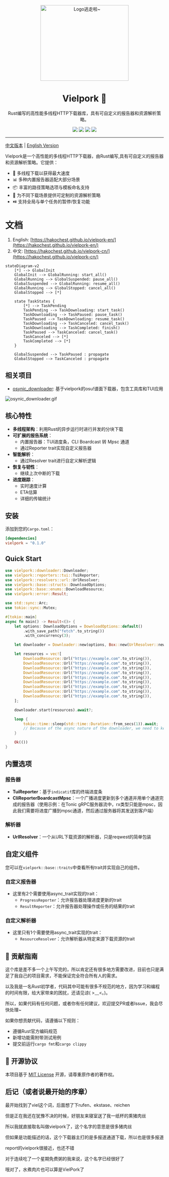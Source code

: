 <!-- markdownlint-disable MD033 MD041 MD045 -->
<p align="center" dir="auto">
    <img style="height:240px;width:280px"  src="https://s2.loli.net/2025/03/09/ho9EQVWa8zYxP2J.jpg" alt="Logo逃走啦~"/>
</p>

<p align="center">
  <h1 align="center">Vielpork 🚀</h1>
  <p align="center">Rust编写的高性能多线程HTTP下载器库，具有可自定义的报告器和资源解析策略。</p>
</p>

<p align="center">
  <a href="https://www.rust-lang.org/" target="_blank"><img src="https://img.shields.io/badge/Rust-1.85%2B-blue"/></a>
  <a href="https://crates.io/crates/vielpork" target="_blank"><img src="https://img.shields.io/crates/v/vielpork"/></a>
  <a href="https://docs.rs/vielpork" target="_blank"><img src="https://img.shields.io/docsrs/vielpork/0.1.1"/></a>
  <a href="https://github.com/islatri/vielpork" target="_blank"><img src="https://img.shields.io/badge/License-MIT-green.svg"/></a>

</p>

<p align="center">
  <hr />

[中文版本](README.md) | [English Version](README_EN.md)

Vielpork是一个高性能的多线程HTTP下载器，由Rust编写,具有可自定义的报告器和资源解析策略。它提供：

- 🚀 多线程下载以获得最大速度
- 📊 多种内置报告器适配大部分场景
- 📦 丰富的路径策略选项与模板命名支持
- 🔧 为不同下载场景提供可定制的资源解析策略
- ⏯️ 支持全局与单个任务的暂停/恢复功能

# 文档

1. English: [https://hakochest.github.io/vielpork-en/](https://hakochest.github.io/vielpork-en/)
2. 中文: [https://hakochest.github.io/vielpork-cn/](https://hakochest.github.io/vielpork-cn/)

```mermaid
stateDiagram-v2
    [*] --> GlobalInit
    GlobalInit --> GlobalRunning: start_all()
    GlobalRunning --> GlobalSuspended: pause_all()
    GlobalSuspended --> GlobalRunning: resume_all()
    GlobalRunning --> GlobalStopped: cancel_all()
    GlobalStopped --> [*]
    
    state TaskStates {
        [*] --> TaskPending
        TaskPending --> TaskDownloading: start_task()
        TaskDownloading --> TaskPaused: pause_task()
        TaskPaused --> TaskDownloading: resume_task()
        TaskDownloading --> TaskCanceled: cancel_task()
        TaskDownloading --> TaskCompleted: finish()
        TaskPaused --> TaskCanceled: cancel_task()
        TaskCanceled --> [*]
        TaskCompleted --> [*]
    }
    
    GlobalSuspended --> TaskPaused : propagate
    GlobalStopped --> TaskCanceled : propagate
```

## 相关项目

- [osynic_downloader](https://github.com/osynicite/osynic_downloader): 基于vielpork的osu!谱面下载器，包含工具库和TUI应用

![osynic_downloader.gif](https://s2.loli.net/2025/03/10/hasqOmgctyG4TWd.gif)

## 核心特性

- **多线程架构**：利用Rust的异步运行时进行并发的分块下载
- **可扩展的报告系统**：
  - 内置报告器：TUI进度条，CLI Boardcast 转 Mpsc 通道
  - 通过Reporter trait实现自定义报告器
- **智能解析**：
  - 通过Resolver trait进行自定义解析逻辑
- **恢复与韧性**：
  - 继续上次中断的下载
- **进度跟踪**：
  - 实时速度计算
  - ETA估算
  - 详细的传输统计

## 安装

添加到您的`Cargo.toml`：

```toml
[dependencies]
vielpork = "0.1.0"
```

## Quick Start

```rust
use vielpork::downloader::Downloader;
use vielpork::reporters::tui::TuiReporter;
use vielpork::resolvers::url::UrlResolver;
use vielpork::base::structs::DownloadOptions;
use vielpork::base::enums::DownloadResource;
use vielpork::error::Result;

use std::sync::Arc;
use tokio::sync::Mutex;

#[tokio::main]
async fn main() -> Result<()> {
    let options: DownloadOptions = DownloadOptions::default()
        .with_save_path("fetch".to_string())
        .with_concurrency(3);

    let downloader = Downloader::new(options, Box::new(UrlResolver::new()), Box::new(TuiReporter::new()));

    let resources = vec![
        DownloadResource::Url("https://example.com".to_string()),
        DownloadResource::Url("https://example.com".to_string()),
        DownloadResource::Url("https://example.com".to_string()),
        DownloadResource::Url("https://example.com".to_string()),
        DownloadResource::Url("https://example.com".to_string()),
        DownloadResource::Url("https://example.com".to_string()),
        DownloadResource::Url("https://example.com".to_string()),
        DownloadResource::Url("https://example.com".to_string()),
        DownloadResource::Url("https://example.com".to_string()),
    ];

    downloader.start(resources).await?;

    loop {
        tokio::time::sleep(std::time::Duration::from_secs(1)).await;
        // Because of the async nature of the downloader, we need to keep the main thread alive
    }

    Ok(())
}
```

## 内置选项

### 报告器

- **TuiReporter**：基于`indicatif`库的终端进度条
- **CliReporterBoardcastMpsc**：一个广播进度更新到多个通道并用单个通道完成的报告器（使用示例：在Tonic gRPC服务器流中，rx类型只能是mpsc，因此我们需要将进度广播到mpsc通道，然后通过服务器将其发送到客户端）

### 解析器

- **UrlResolver**：一个从URL下载资源的解析器，只是reqwest的简单包装

## 自定义组件

您可以在`vielpork::base::traits`中查看所有trait并实现自己的组件。

### 自定义报告器

- 这里有2个需要使用async_trait实现的trait：
  - `ProgressReporter`：允许报告器处理进度更新的trait
  - `ResultReporter`：允许报告器处理操作或任务的结果的trait

### 自定义解析器

- 这里只有1个需要使用async_trait实现的trait：
  - `ResourceResolver`：允许解析器从特定来源下载资源的trait

## 🤝 贡献指南

这个库是差不多一个上午写完的，所以肯定还有很多地方需要改进，目前也只是满足了我自己的项目需求，不能保证完全符合所有人的需求。

以及我是一名Rust初学者，代码其中可能有很多不规范的地方，因为学习和编程的时间有限，给大家带来的困扰，还请见谅( >﹏<。)。

所以，如果代码有任何问题，或者你有任何建议，欢迎提交PR或者Issue，我会尽快处理~

如果你想贡献代码，请遵循以下规则：

- 遵循Rust官方编码规范
- 新增功能需附带测试用例
- 提交前运行`cargo fmt`和`cargo clippy`

## 📜 开源协议

本项目基于 [MIT License](LICENSE) 开源，请尊重原作者的著作权。

## 后记（或者说最开始的序章）

最开始找到了viel这个词，后面想了下rufen、ekstase、reichen

但是正在我还在犹豫不决的时候，好朋友来寝室送了我一纸杯的熏猪肉丝

所以我就直接取名叫做vielpork了，这个名字的意思是很多猪肉丝

但如果是功能描述的话，这个下载器主打的是多报道通道下载，所以也是很多报道

report的vielpork很接近，也还不错

对于连续吃了一个星期免费粥的我来说，这个名字已经很好了

哦对了，水煮肉片也可以算是VielPork了
